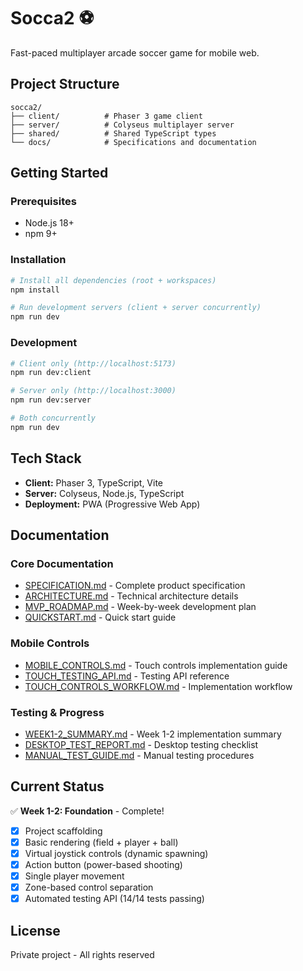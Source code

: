 # Socca2 ⚽

Fast-paced multiplayer arcade soccer game for mobile web.

## Project Structure

```
socca2/
├── client/          # Phaser 3 game client
├── server/          # Colyseus multiplayer server
├── shared/          # Shared TypeScript types
└── docs/            # Specifications and documentation
```

## Getting Started

### Prerequisites
- Node.js 18+
- npm 9+

### Installation

```bash
# Install all dependencies (root + workspaces)
npm install

# Run development servers (client + server concurrently)
npm run dev
```

### Development

```bash
# Client only (http://localhost:5173)
npm run dev:client

# Server only (http://localhost:3000)
npm run dev:server

# Both concurrently
npm run dev
```

## Tech Stack

- **Client:** Phaser 3, TypeScript, Vite
- **Server:** Colyseus, Node.js, TypeScript
- **Deployment:** PWA (Progressive Web App)

## Documentation

### Core Documentation
- [SPECIFICATION.md](SPECIFICATION.md) - Complete product specification
- [ARCHITECTURE.md](ARCHITECTURE.md) - Technical architecture details
- [MVP_ROADMAP.md](MVP_ROADMAP.md) - Week-by-week development plan
- [QUICKSTART.md](QUICKSTART.md) - Quick start guide

### Mobile Controls
- [MOBILE_CONTROLS.md](MOBILE_CONTROLS.md) - Touch controls implementation guide
- [TOUCH_TESTING_API.md](TOUCH_TESTING_API.md) - Testing API reference
- [TOUCH_CONTROLS_WORKFLOW.md](TOUCH_CONTROLS_WORKFLOW.md) - Implementation workflow

### Testing & Progress
- [WEEK1-2_SUMMARY.md](WEEK1-2_SUMMARY.md) - Week 1-2 implementation summary
- [DESKTOP_TEST_REPORT.md](DESKTOP_TEST_REPORT.md) - Desktop testing checklist
- [MANUAL_TEST_GUIDE.md](MANUAL_TEST_GUIDE.md) - Manual testing procedures

## Current Status

✅ **Week 1-2: Foundation** - Complete!

- [x] Project scaffolding
- [x] Basic rendering (field + player + ball)
- [x] Virtual joystick controls (dynamic spawning)
- [x] Action button (power-based shooting)
- [x] Single player movement
- [x] Zone-based control separation
- [x] Automated testing API (14/14 tests passing)

## License

Private project - All rights reserved
